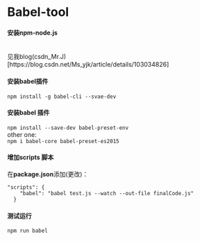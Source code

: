 # Babel-tool
#### 安装npm-node.js
<br>
见我blog(csdn_Mr.J)[https://blog.csdn.net/Ms_yjk/article/details/103034826]

#### 安装babel插件
`npm install -g babel-cli --svae-dev`

#### 安装babel 插件
`npm install --save-dev babel-preset-env`
<br> other one:<br>
`npm i babel-core babel-preset-es2015`
#### 增加scripts 脚本
在<strong>package.json</strong>添加(更改)：<br>
```
"scripts": {
    "babel": "babel test.js --watch --out-file finalCode.js"
  }
```
#### 测试运行
`npm run babel`
